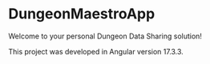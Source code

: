 # DungeonMaestroApp

Welcome to your personal Dungeon Data Sharing solution!

This project was developed in Angular version 17.3.3.
